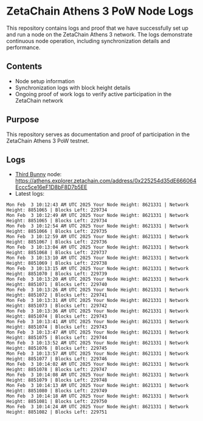 # ZetaChain Athens 3 PoW Node Logs
This repository contains logs and proof that we have successfully set up and run a node on the ZetaChain Athens 3 network. The logs demonstrate continuous node operation, including synchronization details and performance.

## Contents
- Node setup information
- Synchronization logs with block height details
- Ongoing proof of work logs to verify active participation in the ZetaChain network

## Purpose
This repository serves as documentation and proof of participation in the ZetaChain Athens 3 PoW testnet.

## Logs

- [Third Bunny](https://thirdbunny.xyz/) node: https://athens.explorer.zetachain.com/address/0x225254d35dE666064Eccc5ce16eF1D8bF8D7b5EE
- Latest logs:
```
Mon Feb  3 10:12:43 AM UTC 2025 Your Node Height: 8621331 | Network Height: 8851065 | Blocks Left: 229734
Mon Feb  3 10:12:49 AM UTC 2025 Your Node Height: 8621331 | Network Height: 8851065 | Blocks Left: 229734
Mon Feb  3 10:12:54 AM UTC 2025 Your Node Height: 8621331 | Network Height: 8851066 | Blocks Left: 229735
Mon Feb  3 10:12:59 AM UTC 2025 Your Node Height: 8621331 | Network Height: 8851067 | Blocks Left: 229736
Mon Feb  3 10:13:04 AM UTC 2025 Your Node Height: 8621331 | Network Height: 8851068 | Blocks Left: 229737
Mon Feb  3 10:13:10 AM UTC 2025 Your Node Height: 8621331 | Network Height: 8851069 | Blocks Left: 229738
Mon Feb  3 10:13:15 AM UTC 2025 Your Node Height: 8621331 | Network Height: 8851070 | Blocks Left: 229739
Mon Feb  3 10:13:20 AM UTC 2025 Your Node Height: 8621331 | Network Height: 8851071 | Blocks Left: 229740
Mon Feb  3 10:13:26 AM UTC 2025 Your Node Height: 8621331 | Network Height: 8851072 | Blocks Left: 229741
Mon Feb  3 10:13:31 AM UTC 2025 Your Node Height: 8621331 | Network Height: 8851073 | Blocks Left: 229742
Mon Feb  3 10:13:36 AM UTC 2025 Your Node Height: 8621331 | Network Height: 8851074 | Blocks Left: 229743
Mon Feb  3 10:13:41 AM UTC 2025 Your Node Height: 8621331 | Network Height: 8851074 | Blocks Left: 229743
Mon Feb  3 10:13:47 AM UTC 2025 Your Node Height: 8621331 | Network Height: 8851075 | Blocks Left: 229744
Mon Feb  3 10:13:52 AM UTC 2025 Your Node Height: 8621331 | Network Height: 8851076 | Blocks Left: 229745
Mon Feb  3 10:13:57 AM UTC 2025 Your Node Height: 8621331 | Network Height: 8851077 | Blocks Left: 229746
Mon Feb  3 10:14:02 AM UTC 2025 Your Node Height: 8621331 | Network Height: 8851078 | Blocks Left: 229747
Mon Feb  3 10:14:08 AM UTC 2025 Your Node Height: 8621331 | Network Height: 8851079 | Blocks Left: 229748
Mon Feb  3 10:14:13 AM UTC 2025 Your Node Height: 8621331 | Network Height: 8851080 | Blocks Left: 229749
Mon Feb  3 10:14:18 AM UTC 2025 Your Node Height: 8621331 | Network Height: 8851081 | Blocks Left: 229750
Mon Feb  3 10:14:24 AM UTC 2025 Your Node Height: 8621331 | Network Height: 8851082 | Blocks Left: 229751
```
